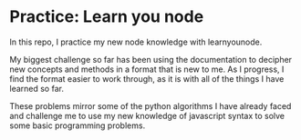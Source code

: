 # Practice: Learn you node
In this repo, I practice my new node knowledge with learnyounode. 

My biggest challenge so far has been using the documentation to decipher new concepts and methods in a format that is new to me. As I progress, I find the format easier to work through, as it is with all of the things I have learned so far.    

These problems mirror some of the python algorithms I have already faced and challenge me to use my new knowledge of javascript syntax to solve some basic programming problems.

